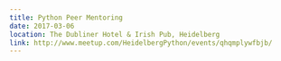 ```yaml
---
title: Python Peer Mentoring
date: 2017-03-06
location: The Dubliner Hotel & Irish Pub, Heidelberg
link: http://www.meetup.com/HeidelbergPython/events/qhqmplywfbjb/
---
```

